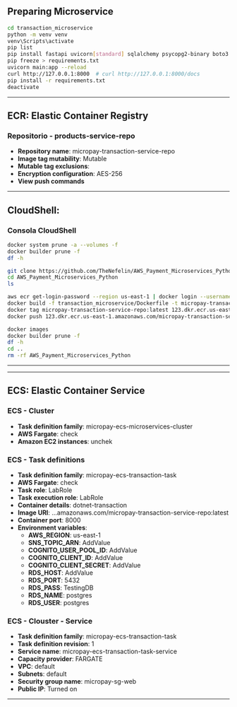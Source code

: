 ## Preparing Microservice
```sh
cd transaction_microservice
python -m venv venv
venv\Scripts\activate
pip list
pip install fastapi uvicorn[standard] sqlalchemy psycopg2-binary boto3 python-dotenv pydantic[email]
pip freeze > requirements.txt
uvicorn main:app --reload
curl http://127.0.0.1:8000  # curl http://127.0.0.1:8000/docs
pip install -r requirements.txt
deactivate
```

---

## **ECR**: Elastic Container Registry
### Repositorio - products-service-repo
- **Repository name**: micropay-transaction-service-repo
- **Image tag mutability**: Mutable
- **Mutable tag exclusions**:
- **Encryption configuration**: AES-256
- **View push commands**

---

## **CloudShell**:
### Consola CloudShell
```sh
docker system prune -a --volumes -f
docker builder prune -f
df -h
```
```sh
git clone https://github.com/TheNefelin/AWS_Payment_Microservices_Python.git
cd AWS_Payment_Microservices_Python
ls
```
```sh
aws ecr get-login-password --region us-east-1 | docker login --username AWS --password-stdin 123.dkr.ecr.us-east-1.amazonaws.com
docker build -f transaction_microservice/Dockerfile -t micropay-transaction-service-repo ./transaction_microservice
docker tag micropay-transaction-service-repo:latest 123.dkr.ecr.us-east-1.amazonaws.com/micropay-transaction-service-repo:latest
docker push 123.dkr.ecr.us-east-1.amazonaws.com/micropay-transaction-service-repo:latest
```
```sh
docker images
docker builder prune -f
df -h
cd ..
rm -rf AWS_Payment_Microservices_Python
```

---

<!-- ## **EC2**: Elastic Compute Cloud
### **Load Balancers**
- **Load balancer types**: Network Load Balancer
- **Load balancer name**: micropay-nlb
- **Scheme**: Internet-facing (ideal Internal para red privada)
- **VPC**: default
- **Availability Zones and subnets**: default
- **Security groups**: micropay-sg-web -->

---

## **ECS**: Elastic Container Service
### ECS - Cluster
- **Task definition family**: micropay-ecs-microservices-cluster
- **AWS Fargate**: check
- **Amazon EC2 instances**: unchek

### ECS - Task definitions
- **Task definition family**: micropay-ecs-transaction-task
- **AWS Fargate**: check
- **Task role**: LabRole
- **Task execution role**: LabRole
- **Container details**: dotnet-transaction
- **Image URI**: ...amazonaws.com/micropay-transaction-service-repo:latest
- **Container port**: 8000
- **Environment variables**: 
  - **AWS_REGION**: us-east-1
  - **SNS_TOPIC_ARN**: AddValue
  - **COGNITO_USER_POOL_ID**: AddValue
  - **COGNITO_CLIENT_ID**: AddValue
  - **COGNITO_CLIENT_SECRET**: AddValue
  - **RDS_HOST**: AddValue
  - **RDS_PORT**: 5432  
  - **RDS_PASS**: TestingDB
  - **RDS_NAME**: postgres
  - **RDS_USER**: postgres

### ECS - Clouster - Service
- **Task definition family**: micropay-ecs-transaction-task
- **Task definition revision**: 1
- **Service name**: micropay-ecs-transaction-task-service
- **Capacity provider**: FARGATE
- **VPC**: default
- **Subnets**: default
- **Security group name**: micropay-sg-web
- **Public IP**: Turned on
<!-- - **Load balancer type**: Network Load Balancer
- **Container**: dotnet-transaction 8000:8000
- **Create a new load balancer**: check
- **Create new listener**: 80 HTTP
- **Create new target group**: 8000 HTTP -->

---
